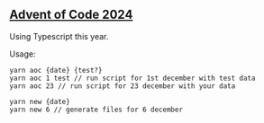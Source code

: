## [Advent of Code 2024](https://adventofcode.com/2024)

Using Typescript this year.

Usage:

```
yarn aoc {date} {test?}
yarn aoc 1 test // run script for 1st december with test data
yarn aoc 23 // run script for 23 december with your data

yarn new {date}
yarn new 6 // generate files for 6 december
```
